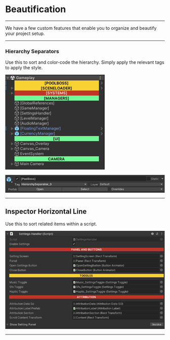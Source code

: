 # Beautification

---

We have a few custom features that enable you to organize and beautify your project setup.

---

### Hierarchy Separators

Use this to sort and color-code the hierarchy.
Simply apply the relevant tags to apply the style.

![Screenshot](img/Hierarchyseparator_1.png "Heirarchy Separator")

![Screenshot](img/Hierarchyseparator_2.png "Heirarchy Separator")

---

## Inspector Horizontal Line

Use this to sort related items within a script.

![Screenshot](img/InspectorHorizontalLine.png "Heirarchy Separator")

---

